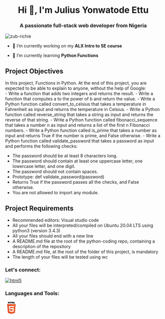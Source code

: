 <h1 align="center">Hi 👋, I'm Julius Yonwatode Ettu</h1>
<h3 align="center">A passionate full-stack web developer from Nigeria</h3>

<p align="left"> <img src="https://komarev.com/ghpvc/?username=zub-richie&label=Profile%20views&color=0e75b6&style=flat" alt="zub-richie" /> </p>

- 🔭 I’m currently working on my **ALX Intro to SE course**

- 🌱 I’m currently learning **Python Functions**
<h2 align="left">Project Objectives</h2>
<p align="left">In this project, Functions in Python. At the end of this project, you are expected to be able to explain to anyone, without the help of Google:<br>
- Write a function that adds two integers and returns the result.
- Write a function that computes a to the power of b and return the value.
- Write a Python function called convert_to_celsius that takes a temperature in Fahrenheit as input and returns the temperature in Celsius.
- Write a Python function called reverse_string that takes a string as input and returns the reverse of that string.
- Write a Python function called fibonacci_sequence that takes a number n as input and returns a list of the first n Fibonacci numbers.
- Write a Python function called is_prime that takes a number as input and returns True if the number is prime, and False otherwise.
- Write a Python function called validate_password that takes a password as input and performs the following checks:

<ul>
<li>The password should be at least 8 characters long.</li>
<li>The password should contain at least one uppercase letter, one lowercase letter, and one digit.</li>
<li>The password should not contain spaces.</li>
<li>Prototype: def validate_password(password)</li>

<li>Returns True if the password passes all the checks, and False otherwise.</li>

<li>You are not allowed to import any module.</li>
</ul>
</p>

<h2 align="left">Project Requirements</h2>

- Recommended editors: Visual studio code
- All your files will be interpreted/compiled on Ubuntu 20.04 LTS using python3 (version 3.4.3)
- All your files should end with a new line
- A README.md file at the root of the python-coding repo, containing a description of the repository
- A README.md file, at the root of the folder of this project, is mandatory
- The length of your files will be tested using wc

<h3 align="left">Let's connect:</h3>
<p align="left"> <a href="https://www.linkedin.com/in/julius-ettu-yonwatode" target="_blank" rel="noreferrer"> <img src="https://static.vecteezy.com/system/resources/previews/018/930/587/original/linkedin-logo-linkedin-icon-transparent-free-png.png" alt="html5" width="50" height="50"/> </a> </p>


<h3 align="left">Languages and Tools:</h3>
<p align="left"> <a href="https://www.w3.org/html/" target="_blank" rel="noreferrer"> <img src="https://raw.githubusercontent.com/devicons/devicon/master/icons/html5/html5-original-wordmark.svg" alt="html5" width="40" height="40"/> </a> </p>